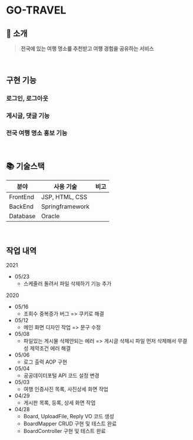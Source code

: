# GO-TRAVEL
<p align="center">
  
</p>

## 🔖 소개
> **전국에 있는 여행 명소를 추천받고 여행 경험을 공유하는 서비스**



<br>

## 구현 기능

### 로그인, 로그아웃
### 게시글, 댓글 기능
### 전국 여행 명소 홍보 기능

<br>

## 📚 기술스택

| 분야           | 사용 기술                                      | 비고 |
| -------------- |--------------------------------------------| ---- |
| FrontEnd       | JSP, HTML, CSS |
| BackEnd        | Springframework                                    |
| Database       | Oracle                                      |

<br>

## 작업 내역
2021
* 05/23
  * 스케줄러 돌려서 파일 삭제하기 기능 추가

2020
* 05/16
  * 조회수 중복증가 버그 => 쿠키로 해결
* 05/12
  * 메인 화면 디자인 작업 => 문구 수정
* 05/08
  * 파일있는 게시물 삭제안되는 에러 => 게시글 삭제시 파일 먼저 삭제해서 무결성 제약조건 에러 해결
* 05/06
  * 로그 출력 AOP 구현
* 05/04
  * 공공데이터포털 API 코드 설정 변경
* 05/03
  * 여행 인증사진 목록, 사진상세 화면 작업
* 04/29
  * 게시판 목록, 등록, 상세 화면 작업
* 04/28
  * Board, UploadFile, Reply VO 코드 생성
  * BoardMapper CRUD 구현 및 테스트 완료
  * BoardController 구현 및 테스트 완료
